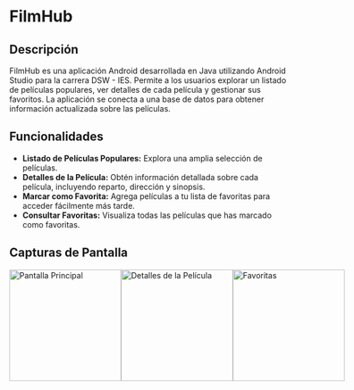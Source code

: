 # FilmHub

## Descripción

FilmHub es una aplicación Android desarrollada en Java utilizando Android Studio para la carrera DSW - IES. Permite a los usuarios explorar un listado de películas populares, ver detalles de cada película y gestionar sus favoritos. La aplicación se conecta a una base de datos para obtener información actualizada sobre las películas.

## Funcionalidades

- **Listado de Películas Populares:** Explora una amplia selección de películas.
- **Detalles de la Película:** Obtén información detallada sobre cada película, incluyendo reparto, dirección y sinopsis.
- **Marcar como Favorita:** Agrega películas a tu lista de favoritas para acceder fácilmente más tarde.
- **Consultar Favoritas:** Visualiza todas las películas que has marcado como favoritas.

## Capturas de Pantalla

<div style="display: flex;">
<img src="https://i.ibb.co/zh4Xpb9/img2android.png" alt="Pantalla Principal" width="200"/>
<img src="https://i.ibb.co/vzF6pV4/img1android.png" alt="Detalles de la Película" width="200"/>
<img src="https://i.ibb.co/Nx15SPV/img3android.png" alt="Favoritas" width="200"/>
</div>
